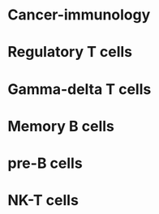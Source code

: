 # Cancer-immunology


# Regulatory T cells
# Gamma-delta T cells
# Memory B cells 
# pre-B cells
# NK-T cells
